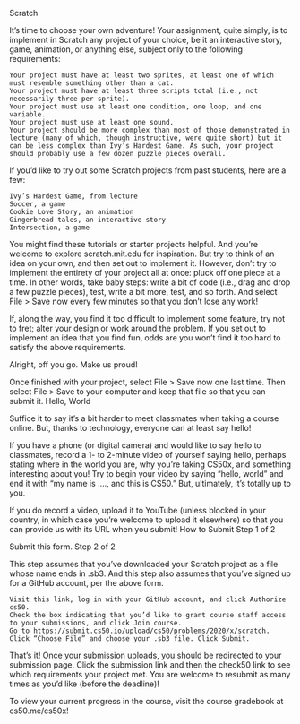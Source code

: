 
Scratch

It’s time to choose your own adventure! Your assignment, quite simply, is to implement in Scratch any project of your choice, be it an interactive story, game, animation, or anything else, subject only to the following requirements:

    Your project must have at least two sprites, at least one of which must resemble something other than a cat.
    Your project must have at least three scripts total (i.e., not necessarily three per sprite).
    Your project must use at least one condition, one loop, and one variable.
    Your project must use at least one sound.
    Your project should be more complex than most of those demonstrated in lecture (many of which, though instructive, were quite short) but it can be less complex than Ivy’s Hardest Game. As such, your project should probably use a few dozen puzzle pieces overall.

If you’d like to try out some Scratch projects from past students, here are a few:

    Ivy’s Hardest Game, from lecture
    Soccer, a game
    Cookie Love Story, an animation
    Gingerbread tales, an interactive story
    Intersection, a game

You might find these tutorials or starter projects helpful. And you’re welcome to explore scratch.mit.edu for inspiration. But try to think of an idea on your own, and then set out to implement it. However, don’t try to implement the entirety of your project all at once: pluck off one piece at a time. In other words, take baby steps: write a bit of code (i.e., drag and drop a few puzzle pieces), test, write a bit more, test, and so forth. And select File > Save now every few minutes so that you don’t lose any work!

If, along the way, you find it too difficult to implement some feature, try not to fret; alter your design or work around the problem. If you set out to implement an idea that you find fun, odds are you won’t find it too hard to satisfy the above requirements.

Alright, off you go. Make us proud!

Once finished with your project, select File > Save now one last time. Then select File > Save to your computer and keep that file so that you can submit it.
Hello, World

Suffice it to say it’s a bit harder to meet classmates when taking a course online. But, thanks to technology, everyone can at least say hello!

If you have a phone (or digital camera) and would like to say hello to classmates, record a 1- to 2-minute video of yourself saying hello, perhaps stating where in the world you are, why you’re taking CS50x, and something interesting about you! Try to begin your video by saying “hello, world” and end it with “my name is …., and this is CS50.” But, ultimately, it’s totally up to you.

If you do record a video, upload it to YouTube (unless blocked in your country, in which case you’re welcome to upload it elsewhere) so that you can provide us with its URL when you submit!
How to Submit
Step 1 of 2

Submit this form.
Step 2 of 2

This step assumes that you’ve downloaded your Scratch project as a file whose name ends in .sb3. And this step also assumes that you’ve signed up for a GitHub account, per the above form.

    Visit this link, log in with your GitHub account, and click Authorize cs50.
    Check the box indicating that you’d like to grant course staff access to your submissions, and click Join course.
    Go to https://submit.cs50.io/upload/cs50/problems/2020/x/scratch.
    Click “Choose File” and choose your .sb3 file. Click Submit.

That’s it! Once your submission uploads, you should be redirected to your submission page. Click the submission link and then the check50 link to see which requirements your project met. You are welcome to resubmit as many times as you’d like (before the deadline)!

To view your current progress in the course, visit the course gradebook at cs50.me/cs50x!
